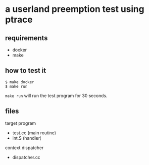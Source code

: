 # a userland preemption test using ptrace

## requirements
- docker
- make

## how to test it
```
$ make docker
$ make run
```

`make run` will run the test program for 30 seconds.

## files
target program
- test.cc (main routine)
- int.S (handler)

context dispatcher
- dispatcher.cc

